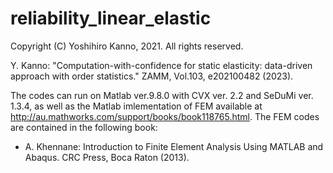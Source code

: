 # reliability_linear_elastic
Copyright (C) Yoshihiro Kanno, 2021. All rights reserved.

Y. Kanno: "Computation-with-confidence for static elasticity: data-driven approach with order statistics." ZAMM, Vol.103, e202100482 (2023).

The codes can run on Matlab ver.9.8.0 with CVX ver. 2.2 and SeDuMi ver. 1.3.4, as well as the Matlab imlementation of FEM available at http://au.mathworks.com/support/books/book118765.html. 
The FEM codes are contained in the following book:
  - A. Khennane:
    Introduction to Finite Element Analysis Using MATLAB and Abaqus.
    CRC Press, Boca Raton (2013).
